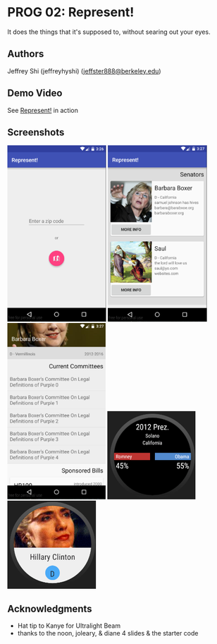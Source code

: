 # PROG 02: Represent!

It does the things that it's supposed to, without searing out your eyes.

## Authors

Jeffrey Shi (jeffreyhyshi) ([jeffster888@berkeley.edu](mailto:jeffster888@berkeley.edu))

## Demo Video

See [Represent!](https://youtu.be/vOD1yYuxdQg) in action

## Screenshots

<img src="screenshots/main.png" height="400" alt="Screenshot"/>
<img src="screenshots/congressional.png" height="400" alt="Screenshot"/>
<img src="screenshots/detail.png" height="400" alt="Screenshot"/>
<img src="screenshots/2012_vote.png" height="200" alt="Screenshot"/>
<img src="screenshots/watch_main.png" height="200" alt="Screenshot"/>

## Acknowledgments

* Hat tip to Kanye for Ultralight Beam
* thanks to the noon, joleary, & diane 4 slides & the starter code
